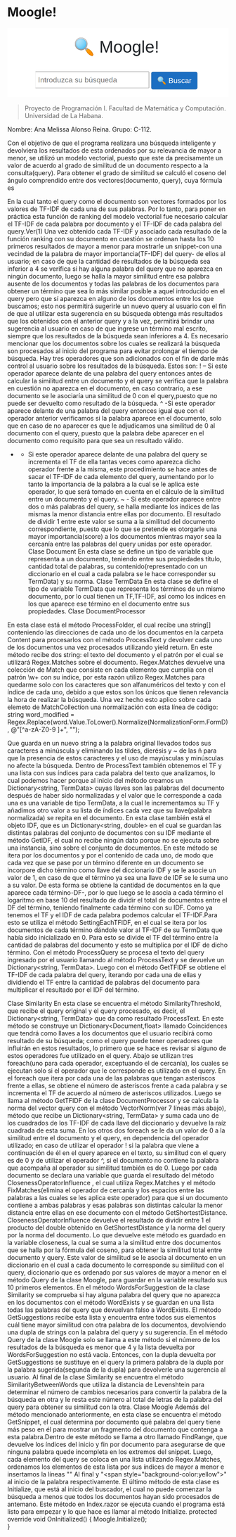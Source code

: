 # Moogle!

![](moogle.png)

> Proyecto de Programación I. Facultad de Matemática y Computación. Universidad de La Habana.   

Nombre: Ana Melissa Alonso Reina.
Grupo: C-112.

Con el objetivo de que el programa realizara una búsqueda inteligente y devolviera los resultados de esta ordenados por su relevancia de mayor a menor, se utilizó un modelo vectorial, puesto que este da precisamente un valor de acuerdo al grado de similitud de un documento respecto a la consulta(query). Para obtener el grado de similitud se calculó el coseno del ángulo comprendido entre dos vectores(documento, query), cuya fórmula es  

En la cual tanto el query como el documento son vectores formados por los valores de TF-IDF de cada una de sus palabras. Por lo tanto, para poner en práctica esta función de ranking del modelo vectorial fue necesario calcular el TF-IDF de cada palabra por documento y el TF-IDF de cada palabra del query.Ver(1)
Una vez obtenido cada TF-IDF y asociado cada resultado de la función ranking con su documento en cuestión se ordenan hasta los 10 primeros resultados de mayor a menor para mostrarle un snippet-con una vecindad de la palabra de mayor importancia(TF-IDF) del query- de ellos al usuario; en caso de que la cantidad de resultados de la búsqueda sea inferior a 4 se verifica si hay alguna palabra del query que no aparezca en ningún documento, luego se halla la mayor similitud entre esa palabra ausente de los documentos y todas las palabras de los documentos para obtener un término que sea lo más similar posible a aquel introducido en el query pero que sí aparezca en alguno de los documentos entre los que buscamos; esto nos permitirá sugerirle un nuevo query al usuario con el fin de que al utilizar esta sugerencia en su búsqueda obtenga más resultados que los obtenidos con el anterior query y a la vez, permitirá brindar una sugerencia al usuario en caso de que ingrese un término mal escrito, siempre que los resultados de la búsqueda  sean inferiores a 4. Es necesario mencionar que los documentos sobre los cuales se realizará la búsqueda son procesados al inicio del programa para evitar prolongar el tiempo de búsqueda. 
Hay tres operadores que son adicionados con el fin de darle más control al usuario sobre los resultados de la búsqueda. Estos son:
! – Si este operador aparece delante de una palabra del query entonces antes de calcular la similitud entre un documento y el query se verifica que la palabra en cuestión no aparezca en el documento, en caso contrario, a ese documento se le asociaría una similitud de 0 con el query,puesto que no puede ser devuelto como resultado de la búsqueda.
^ -Si este operador aparece delante de una palabra del query entonces igual que con el operador anterior verificamos si la palabra aparece en el documento, solo que en caso de no aparecer es que le adjudicamos una similitud de 0 al documento con el query, puesto que la palabra debe aparecer en el documento como requisito para que sea un resultado válido.
* - Si este operador aparece delante de una palabra del query se incrementa el TF de ella tantas veces como aparezca dicho operador frente a la misma, este procedimiento se hace antes de sacar el TF-IDF de cada elemento del query, aumentando por lo tanto la importancia de la palabra a la cual se le aplica este operador, lo que será tomado en cuenta en el cálculo de la similitud entre un documento y el query.
~ - Si este operador aparece entre dos o más palabras del query, se halla mediante los índices de las mismas la menor distancia entre ellas por documento. El resultado de dividir 1 entre este valor se suma a la similitud del documento correspondiente, puesto que lo que se pretende es otorgarle una mayor importancia(score) a los documentos mientras mayor sea la cercanía entre las palabras del query unidas por este operador.
Clase Document
En esta clase se define un tipo de variable que representa a un documento, teniendo entre sus propiedades título, cantidad total de palabras, su contenido(representado con un diccionario en el cual a cada palabra se le hace corresponder su TermData) y su norma.
Clase TermData
En esta clase se define el tipo de variable TermData que representa los términos de un mismo documento, por lo cual tienen un TF,TF-IDF, así como los índices en los que aparece ese término en el documento entre sus propiedades.
Clase DocumentProcessor
 
En esta clase está el método ProcessFolder, el cual recibe una string[] conteniendo las direcciones de cada uno de los documentos en la carpeta Content para procesarlos con el método ProcessText y devolver cada uno de los documentos una vez procesados utilizando yield return.
En este método recibe dos string: el texto del documento y el patrón por el cual se utilizará Regex.Matches sobre el documento. Regex.Matches devuelve una colección de Match que consiste en cada elemento que cumplía con el patrón \w+ con su índice, por esta razón utilizo Regex.Matches para quedarme solo con los caracteres que son alfanuméricos del texto y con el índice de cada uno, debido a que estos son los únicos que tienen relevancia la hora de realizar la búsqueda. Una vez hecho esto aplico sobre cada elemeto de MatchCollection una normalización con esta línea de código:
string word_modified = Regex.Replace(word.Value.ToLower().Normalize(NormalizationForm.FormD), @"[^a-zA-Z0-9 ]+", "");
 
Que guarda en un nuevo string a la palabra original llevados todos sus caracteres a minúscula y eliminando las tildes, dierésis y ~ de las ñ para que la presencia de estos caracteres y el uso de mayúsculas y minúsculas no afecte la búsqueda. Dentro de ProcessText también obtenemos el TF y una lista con sus índices para cada palabra del texto que analizamos, lo cual podemos hacer porque al inicio del método creamos un Dictionary<string, TermData> cuyas llaves son las palabras del documento después de haber sido normalizadas y el valor que le corresponde a cada una es una variable de tipo TermData, a la cual le incrementamos su TF y añadimos otro valor a su lista de índices cada vez que su llave(palabra normalizada) se repita en el documento.
En esta clase también está el objeto IDF, que es un Dictionary<string, double> en el cual se guardan las distintas palabras del conjunto de documentos con su IDF mediante el método GetIDF, el cual no recibe ningún dato porque no se ejecuta sobre una instancia, sino sobre el conjunto de documentos. En este método se itera por los documentos y por el contenido de cada uno, de modo que cada vez que se pase por un término diferente en un documento se incorpore dicho término como llave del diccionario IDF y se le asocie un valor de 1, en caso de que el término ya sea una llave de IDF se le suma uno a su valor. De esta forma se obtiene la cantidad de documentos en la que aparece cada término-DF-, por lo que luego se le asocia a cada término el logaritmo en base 10 del resultado de dividir el total de documentos entre el DF del término, teniendo finalmente cada término con su IDF.
Como ya tenemos el TF y el IDF de cada palabra podemos calcular el TF-IDF.Para esto se utiliza el método SettingEachTFIDF, en el cual se itera por los documentos de cada término dándole valor al TF-IDF de su TermData que había sido inicializado en 0. Para esto se divide el TF del término entre la cantidad de palabras del documento y esto se multiplica por el IDF de dicho término.
Con el método ProcessQuery se procesa el texto del query ingresado por el usuario llamando al método ProcessText y se devuelve un Dictionary<string, TermData>. Luego con el método GetTFIDF se obtiene el TF-IDF de cada palabra del query, iterando por cada una de ellas y dividiendo el TF entre la cantidad de palabras del documento para multiplicar el resultado por el IDF del término.

Clase Similarity
En esta clase se encuentra el método SimilarityThreshold, que recibe el query original y el query procesado, es decir, el Dictionary<string, TermData> que da como resultado ProcessText. En este método se construye un Dictionary<Document,float> llamado Coincidences que tendrá como llaves a los documentos que el usuario recibirá como resultado de su búsqueda; como el query puede tener operadores que influirán en estos resultados, lo primero que se hace es revisar si alguno de estos operadores fue utilizado en el query.
Abajo se utilizan tres foreach(uno para cada operador, exceptuando el de cercanía), los cuales se ejecutan solo si el operador que le corresponde es utilizado en el query. En el foreach que itera por cada una de las palabras que tengan asteriscos frente a ellas, se obtiene el número de asteriscos frente a cada palabra y se incrementa el TF de acuerdo al número de asteriscos utilizados. Luego se llama al método GetTFIDF de la clase DocumentProcessor y se calcula la norma del vector query con el método VectorNorm(ver 7 líneas más abajo), método que recibe un Dictionary<string, TermData> y  suma cada uno de los cuadrados de los TF-IDF de cada llave del diccionario y devuelve la raíz cuadrada de esta suma. 
En los otros dos foreach se le da un valor de 0 a la similitud entre el documento y el query, en dependencia del operador utilizado; en caso de utilizar el operador ! si la palabra que viene a continuación de él en el query aparece en el texto, su similitud con el query es de 0 y de utilizar el operador ^, si el documento no contiene la palabra que acompaña al operador su similitud también es de 0.
Luego por cada documento se declara una variable que guarda el resultado del método ClosenessOperatorInfluence , el cual utiliza Regex.Matches y el método FixMatches(elimina el operador de cercanía y los espacios entre las palabras a las cuales se les aplica este operador) para que si un documento contiene a ambas palabras y esas palabras son distintas calcular la menor distancia entre ellas en ese documento con el método GetShortestDistance. ClosenessOperatorInfluence devuelve el resultado de dividir entre 1 el producto del double obtenido en GetShortestDistance y la norma del query por la norma del documento. Lo que devuelve este método es guardado en la variable closeness, la cual se suma a la similitud entre dos documentos que se halla por la fórmula del coseno, para obtener la similitud total entre documento y query. Este valor de similitud se le asocia al documento en un diccionario en el cual a cada documento le corresponde su similitud con el query, diccionario que es ordenado por sus valores de mayor a menor en el método Query de la clase Moogle, para guardar en la variable resultado sus 10 primeros elementos. En el método WordsForSuggestion de la clase Similarity se comprueba si hay alguna palabra del query que no aparezca en los documentos con el método WordExists y se guardan en una lista todas las palabras del query que devuelvan falso a WordExists. El método GetSuggestions recibe esta lista y encuentra entre todos sus elementos cuál tiene mayor similitud con otra palabra de los documentos, devolviendo una dupla de strings con la palabra del query y su sugerencia. En el método Query de la clase Moogle solo se llama a este método si el número de los resultados de la búsqueda es menor que 4 y la lista devuelta por WordsForSuggestion no está vacía. Entonces, con la dupla devuelta por GetSuggestions se sustituye en el query la primera palabra de la dupla por la palabra sugerida(segunda de la dupla) para devolverle una sugerencia al usuario. 
Al final de la clase Similarity se encuentra el método SimilarityBetweenWords que utiliza la distancia de Levenshtein para determinar el número de cambios necesarios para convertir la palabra de la búsqueda en otra y le resta este número al total de letras de la palabra del query para obtener su similitud con la otra.
Clase Moogle
Además del método mencionado anteriormente, en esta clase se encuentra el método GetSnippet, el cual determina por documento qué palabra del query tiene más peso en él para mostrar un fragmento del documento que contenga a esta palabra.Dentro de este método se llama a otro llamado FindRange, que devuelve los índices del inicio y fin por documento para asegurarse de que ninguna palabra quede incompleta en los extremos del snippet. Luego, cada elemento del query se coloca en una lista utilizando Regex.Matches, ordenamos los elementos de esta lista por sus índices de mayor a menor e insertamos la líneas "</span>"
Al final y "<span style=\"background-color:yellow\">"
 al inicio de la palabra respectivamente.
El último método de esta clase es Initialize, que está al inicio del buscador, el cual no puede comenzar la búsqueda a menos que todos los documentos hayan sido procesados de antemano.
Este método en Index.razor se ejecuta cuando el programa está listo para empezar y lo que hace es llamar al método Initialize.
protected override void OnInitialized()
    {
        Moogle.Initialize();   
    }



